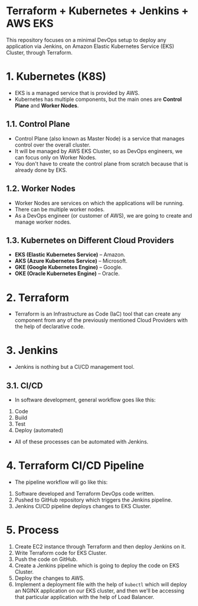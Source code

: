 # Terraform + Kubernetes + Jenkins + AWS EKS

This repository focuses on a minimal DevOps setup to deploy any application via Jenkins, on Amazon Elastic Kubernetes
Service (EKS) Cluster, through Terraform.

# 1. Kubernetes (K8S)

- EKS is a managed service that is provided by AWS.
- Kubernetes has multiple components, but the main ones are **Control Plane** and **Worker Nodes**.

## 1.1. Control Plane

- Control Plane (also known as Master Node) is a service that manages control over the overall cluster.
- It will be managed by AWS EKS Cluster, so as DevOps engineers, we can focus only on Worker Nodes.
- You don't have to create the control plane from scratch because that is already done by EKS.

## 1.2. Worker Nodes

- Worker Nodes are services on which the applications will be running.
- There can be multiple worker nodes.
- As a DevOps engineer (or customer of AWS), we are going to create and manage worker nodes.

## 1.3. Kubernetes on Different Cloud Providers

- **EKS (Elastic Kubernetes Service)** – Amazon.
- **AKS (Azure Kubernetes Service)** – Microsoft.
- **GKE (Google Kubernetes Engine)** – Google.
- **OKE (Oracle Kubernetes Engine)** – Oracle.

# 2. Terraform

- Terraform is an Infrastructure as Code (IaC) tool that can create any component from any of the previously mentioned
	Cloud Providers with the help of declarative code.

# 3. Jenkins

- Jenkins is nothing but a CI/CD management tool.

## 3.1. CI/CD

- In software development, general workflow goes like this:

1. Code
2. Build
3. Test
4. Deploy (automated)

- All of these processes can be automated with Jenkins.

# 4. Terraform CI/CD Pipeline

- The pipeline workflow will go like this:

1. Software developed and Terraform DevOps code written.
2. Pushed to GitHub repository which triggers the Jenkins pipeline.
3. Jenkins CI/CD pipeline deploys changes to EKS Cluster.

# 5. Process

1. Create EC2 instance through Terraform and then deploy Jenkins on it.
2. Write Terraform code for EKS Cluster.
3. Push the code on GitHub.
4. Create a Jenkins pipeline which is going to deploy the code on EKS Cluster.
5. Deploy the changes to AWS.
6. Implement a deployment file with the help of `kubectl` which will deploy an NGINX application on our EKS cluster, and
	 then we'll be accessing that particular application with the help of Load Balancer.
